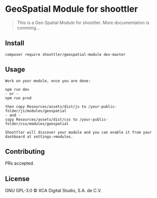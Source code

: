 # GeoSpatial Module for shoottler

> This is a Geo Spatial Module for shoottler. More documentation is comming...

## Install

```
composer require shoottler/geospatial-module dev-master
```

## Usage

```
Work on your module, once you are done:

npm run dev
- or -
npm run prod

then copy Resources/assets/dist/js to /your-public-folder/js/modules/geospatial
- and -
copy Resources/assets/dist/css to /your-public-folder/css/modules/geospatial

Shoottler will discover your module and you can enable it from your dashboard at settings->modules.                                                  
```

## Contributing

PRs accepted.

## License

GNU GPL-3.0 © XCA Digital Studio, S.A. de C.V.
